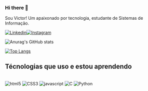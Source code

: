 ### Hi there 👋

Sou Victor! Um apaixonado por tecnologia, estudante de Sistemas de Informação.

[![Linkedin](https://img.shields.io/badge/LinkedIn-0077B5?style=for-the-badge&logo=linkedin&logoColor=white)](https://www.linkedin.com/in/victorbenvinda/)[![Instagram](https://img.shields.io/badge/Instagram-E4405F?style=for-the-badge&logo=instagram&logoColor=white)](https://www.instagram.com/victor.1408/)


![Anurag's GitHub stats](https://github-readme-stats.vercel.app/api?username=Arcade1408&show_icons=true&theme=onedark)

[![Top Langs](https://github-readme-stats.vercel.app/api/top-langs/?username=Arcade1408&layout=compact)](https://github.com/anuraghazra/github-readme-stats)

## Técnologias que uso e estou aprendendo

<div style="display: inline_block"><br/>
    <img align="center" alt="html5" src="https://img.shields.io/badge/HTML-239120?style=for-the-badge&logo=html5&logoColor=white" />
    <img align="center" alt="CSS3" src="https://img.shields.io/badge/CSS-239120?&style=for-the-badge&logo=css3&logoColor=white" />
    <img align="center" alt="javascript" src="https://img.shields.io/badge/JavaScript-F7DF1E?style=for-the-badge&logo=javascript&logoColor=black" />
    <img align="center" alt="C" src="https://img.shields.io/badge/C%23-239120?style=for-the-badge&logo=c-sharp&logoColor=white" />
    <img align="center" alt="Python" src="https://img.shields.io/badge/Python-3776AB?style=for-the-badge&logo=python&logoColor=white" />
    
    
